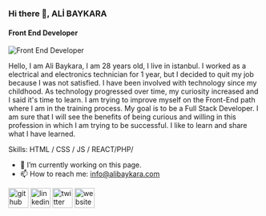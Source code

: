 ### Hi there 👋, ALİ BAYKARA
#### Front End Developer
![Front End Developer](https://plopdo.com/wp-content/uploads/2021/07/Screenshot-1-1210x642.png?crop=1)

Hello, I am Ali Baykara, I am 28 years old, I live in istanbul. I worked as a electrical and electronics technician for 1 year, but I decided to quit my job because I was not satisfied. I have been involved with technology since my childhood. As technology progressed over time, my curiosity increased and I said it's time to learn. I am trying to improve myself on the Front-End path where I am in the training process. My goal is to be a Full Stack Developer.
I am sure that I will see the benefits of being curious and willing in this profession in which I am trying to be successful.
I like to learn and share what I have learned.

Skills: HTML / CSS / JS / REACT/PHP/

- 🔭 I’m currently working on this page. 
- 📫 How to reach me: info@alibaykara.com 


[<img src='https://cdn.jsdelivr.net/npm/simple-icons@3.0.1/icons/github.svg' alt='github' height='40'>](https://github.com/https://github.com/alibaykara)  [<img src='https://cdn.jsdelivr.net/npm/simple-icons@3.0.1/icons/linkedin.svg' alt='linkedin' height='40'>](https://www.linkedin.com/in/alibaykara//)  [<img src='https://cdn.jsdelivr.net/npm/simple-icons@3.0.1/icons/twitter.svg' alt='twitter' height='40'>](https://twitter.com/alibaykara94)  [<img src='https://cdn.jsdelivr.net/npm/simple-icons@3.0.1/icons/icloud.svg' alt='website' height='40'>](www.alibaykara.com)  

